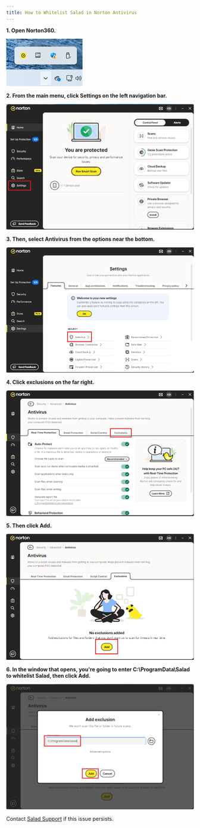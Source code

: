 ```yaml
---
title: How to Whitelist Salad in Norton Antivirus
---
```


**1. Open Norton360.**

![screenshot](../../../../content/images/troubleshooting/antivirus/how-to-whitelist-salad-in-norton-antivirus-1.png)

**2. From the main menu, click Settings on the left navigation bar.**

![norton1.png](../../../../content/images/troubleshooting/antivirus/how-to-whitelist-salad-in-norton-antivirus-2.png)

**3. Then, select Antivirus from the options near the bottom.**

![norton2.png](../../../../content/images/troubleshooting/antivirus/how-to-whitelist-salad-in-norton-antivirus-3.png)

**4. Click exclusions on the far right.**

![norton3.png](../../../../content/images/troubleshooting/antivirus/how-to-whitelist-salad-in-norton-antivirus-4.png)

**5. Then click Add.**

![norton4.png](../../../../content/images/troubleshooting/antivirus/how-to-whitelist-salad-in-norton-antivirus-5.png)

**6. In the window that opens, you're going to enter C:\ProgramData\Salad to whitelist Salad, then click Add.**

![norton5.png](../../../../content/images/troubleshooting/antivirus/how-to-whitelist-salad-in-norton-antivirus-6.png)

Contact [Salad Support](/docs/guides/your-pc/216-how-to-create-a-support-ticket) if this issue persists.
